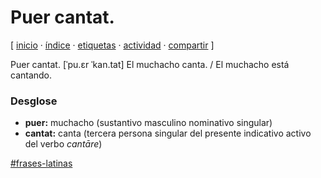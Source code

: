 # Puer cantat.
[ [inicio](https://github.com/jucardus/jucardus.github.io/blob/main/index.md) · [índice](https://github.com/jucardus/jucardus.github.io/blob/main/indice.md) · [etiquetas](https://github.com/jucardus/jucardus.github.io/blob/main/etiquetas.md) · [actividad](https://github.com/jucardus/jucardus.github.io/blob/main/actividad.md) · [compartir](https://x.com/intent/tweet?text=Puer+cantat.+%E2%80%94+Frases+latinas%0A%0A%E2%86%92+https%3A%2F%2Fgithub.com%2Fjucardus%2Fjucardus.github.io%2Fblob%2Fmain%2Fp%2Fu%2Fe%2Fpuer-cantat.md%0A%0A%23frases_latinas_jucardus) ]

Puer cantat. [ˈpu.ɛr ˈkan.tat] El muchacho canta. / El muchacho está cantando.

### Desglose

* **puer:** muchacho (sustantivo masculino nominativo singular)
* **cantat:** canta (tercera persona singular del presente indicativo activo del verbo _cantāre_)

[#frases-latinas](https://github.com/jucardus/jucardus.github.io/blob/main/f/r/frases-latinas.md)
